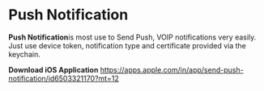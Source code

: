 # Push Notification
**Push Notification**is most use to ﻿﻿Send Push, VOIP notifications very easily.  Just use device token, notification type and certificate provided via the keychain.


**Download iOS Application**
https://apps.apple.com/in/app/send-push-notification/id6503321170?mt=12